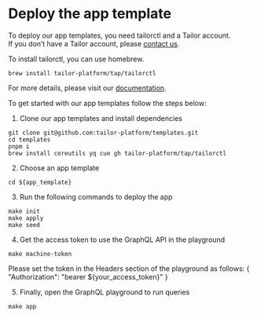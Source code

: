 # Deploy the app template
To deploy our app templates, you need tailorctl and a Tailor account.  
If you don’t have a Tailor account, please [contact us](https://form.typeform.com/to/QONhVIuj?typeform-source=www.tailor.tech).


To install tailorctl, you can use homebrew.
```
brew install tailor-platform/tap/tailorctl
```

For more details, please visit our [documentation](https://docs.tailor.tech/getting-started/quickstart).

To get started with our app templates follow the steps below:

1. Clone our app templates and install dependencies 

```
git clone git@github.com:tailor-platform/templates.git
cd templates
pnpm i
brew install coreutils yq cue gh tailor-platform/tap/tailorctl
```

2. Choose an app template 

```
cd ${app_template}
```

3. Run the following commands to deploy the app

```
make init
make apply
make seed
```

4. Get the access token to use the GraphQL API in the playground

```
make machine-token
```

Please set the token in the Headers section of the playground as follows:
{
  "Authorization": "bearer ${your_access_token}"
}

5. Finally, open the GraphQL playground to run  queries

```
make app
```
